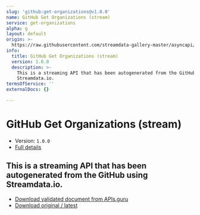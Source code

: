 ```yaml
---
slug: 'github:get-organizations@v1.0.0'
name: GitHub Get Organizations (stream)
service: get-organizations
alpha: g
layout: default
origin: >-
  https://raw.githubusercontent.com/streamdata-gallery-master/asyncapi/master/_listings/github/github-get-organizations-stream-async.md
info:
  title: GitHub Get Organizations (stream)
  version: 1.0.0
  description: >-
    This is a streaming API that has been autogenerated from the GitHub using
    Streamdata.io.
termsOfService: ''
externalDocs: {}

---
```

# GitHub Get Organizations (stream)

* Version: `1.0.0`
* [Full details](../html/github:get-organizations@v1.0.0.html)



## This is a streaming API that has been autogenerated from the GitHub using Streamdata.io.



* [Download validated document from APIs.guru](https://raw.githubusercontent.com/APIs-guru/asyncapi-directory/master/docs/APIs/github%3Aget-organizations%40v1.0.0.yaml)
* [Download original / latest](https://raw.githubusercontent.com/streamdata-gallery-master/asyncapi/master/_listings/github/github-get-organizations-stream-async.md)

<script type="application/ld+json">
{
  "@context": "http://schema.org/",
  "@type": "WebAPI",
  "description": "This is a streaming API that has been autogenerated from the GitHub using Streamdata.io.",
  "documentation": "",

  "name": "GitHub Get Organizations (stream)"
}
</script>
